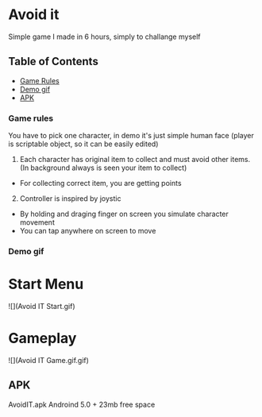 # Avoid it
Simple game I made in 6 hours, simply to challange myself



## Table of Contents

- [Game Rules](#game-rules)
- [Demo gif](#demo-gif) 
- [APK](#apk)

### Game rules ###
You have to pick one character, in demo it's just simple human face (player is scriptable object, so it can be easily edited)
1. Each character has original item to collect and must avoid other items. (In background always is seen your item to collect)
  - For collecting correct item, you are getting points
2. Controller is inspired by joystic 
  - By holding and draging finger on screen you simulate character movement
  - You can tap anywhere on screen to move
### Demo gif
# Start Menu
![](Avoid IT Start.gif)

# Gameplay
![](Avoid IT Game.gif.gif)
## APK ##
AvoidIT.apk 
Androind 5.0 + 
23mb free space
